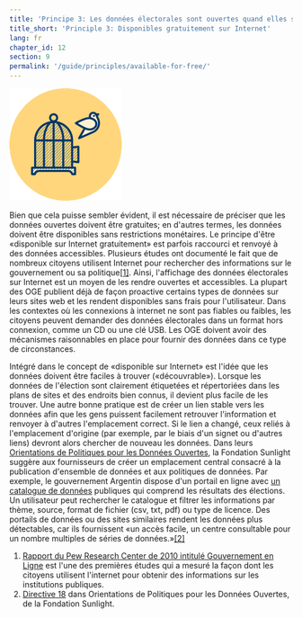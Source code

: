 ```yaml
---
title: 'Principe 3: Les données électorales sont ouvertes quand elles sont disponibles gratuitement sur Internet'
title_short: 'Principle 3: Disponibles gratuitement sur Internet'
lang: fr
chapter_id: 12
section: 9
permalink: '/guide/principles/available-for-free/'
---
```


![Disponibles gratuitement sur internet](/assets/images/inventory/principles/available-for-free.png)

Bien que cela puisse sembler évident, il est nécessaire de préciser que les données ouvertes doivent être gratuites; en d'autres termes, les données doivent être disponibles sans restrictions monétaires. Le principe d'être «disponible sur Internet gratuitement» est parfois raccourci et renvoyé à des données accessibles. Plusieurs études ont documenté le fait que de nombreux citoyens utilisent Internet pour rechercher des informations sur le gouvernement ou sa politique[\[1\]](#footnote-1). Ainsi, l'affichage des données électorales sur Internet est un moyen de les rendre ouvertes et accessibles. La plupart des OGE publient déjà de façon proactive certains types de données sur leurs sites web et les rendent disponibles sans frais pour l'utilisateur. Dans les contextes où les connexions à internet ne sont pas fiables ou faibles, les citoyens peuvent demander des données électorales dans un format hors connexion, comme un CD ou une clé USB. Les OGE doivent avoir des mécanismes raisonnables en place pour fournir des données dans ce type de circonstances.

Intégré dans le concept de «disponible sur Internet» est l'idée que les données doivent être faciles à trouver («découvrable»). Lorsque les données de l'élection sont clairement étiquetées et répertoriées dans les plans de sites et des endroits bien connus, il devient plus facile de les trouver. Une autre bonne pratique est de créer un lien stable vers les données afin que les gens puissent facilement retrouver l'information et renvoyer à d'autres l'emplacement correct. Si le lien a changé, ceux reliés à l'emplacement d'origine (par exemple, par le biais d'un signet ou d'autres liens) devront alors chercher de nouveau les données. Dans leurs [Orientations de Politiques pour les Données Ouvertes](http://sunlightfoundation.com/opendataguidelines/#data-portals-and-websites), la Fondation Sunlight suggère aux fournisseurs de créer un emplacement central consacré à la publication d'ensemble de données et aux politiques de données. Par exemple, le gouvernement Argentin dispose d'un portail en ligne avec [un catalogue de données](http://datospublicos.gob.ar/data/dataset) publiques qui comprend les résultats des élections. Un utilisateur peut rechercher le catalogue et filtrer les informations par thème, source, format de fichier (csv, txt, pdf) ou type de licence. Des portails de données ou des sites similaires rendent les données plus détectables, car ils fournissent «un accès facile, un centre consultable pour un nombre multiples de séries de données.»[\[2\]](#footnote-2)

1.  [](#reference-1)[Rapport du Pew Research Center de 2010 intitulé Gouvernement en Ligne](http://www.pewinternet.org/2010/04/27/government-online/) est l'une des premières études qui a mesuré la façon dont les citoyens utilisent l'internet pour obtenir des informations sur les institutions publiques.
2.  [](#reference-2)[Directive 18](http://sunlightfoundation.com/opendataguidelines/#data-portals-and-websites) dans Orientations de Politiques pour les Données Ouvertes, de la Fondation Sunlight.
